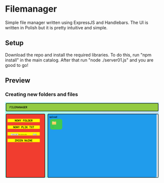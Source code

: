 # Filemanager
Simple file manager written using ExpressJS and Handlebars. The UI is written in Polish but it is pretty intuitive and simple.

## Setup
Download the repo and install the required libraries. To do this, run "npm install" in the main catalog. After that run "node ./server01.js" and you are good to go!

## Preview
### Creating new folders and files
![alt text](https://raw.githubusercontent.com/bartoszkoziel/filemanager/main/preview/preview1.gif)
